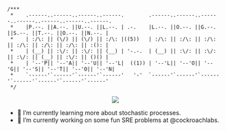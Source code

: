 ```
/***
 *    .------..------..------..------.        .------..------..------..------..------..------..------.
 *    |P.--. ||A.--. ||U.--. ||L.--. | .-.    |L.--. ||O.--. ||G.--. ||S.--. ||T.--. ||O.--. ||N.--. |
 *    | :/\: || (\/) || (\/) || :/\: |((5))   | :/\: || :/\: || :/\: || :/\: || :/\: || :/\: || :(): |
 *    | (__) || :\/: || :\/: || (__) | '-.-.  | (__) || :\/: || :\/: || :\/: || (__) || :\/: || ()() |
 *    | '--'P|| '--'A|| '--'U|| '--'L|  ((1)) | '--'L|| '--'O|| '--'G|| '--'S|| '--'T|| '--'O|| '--'N|
 *    `------'`------'`------'`------'   '-'  `------'`------'`------'`------'`------'`------'`------'
 */
```

<html>
  <body>
    <p align="center">
      <img src="https://media.giphy.com/media/l3fQnAa8cHBgzVQFq/giphy.gif" ></img>
    </p>
  </body>
</html>

- 🌱 I’m currently learning more about stochastic processes.
- 👷 I’m currently working on some fun SRE problems at @cockroachlabs.
